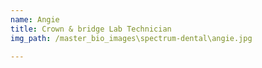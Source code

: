 ```yaml
---
name: Angie
title: Crown & bridge Lab Technician
img_path: /master_bio_images\spectrum-dental\angie.jpg

---
```

